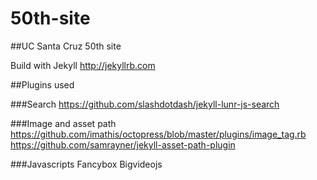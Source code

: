 50th-site
=========

##UC Santa Cruz 50th site

Build with Jekyll
http://jekyllrb.com

##Plugins used

###Search
  https://github.com/slashdotdash/jekyll-lunr-js-search

###Image and asset path
  https://github.com/imathis/octopress/blob/master/plugins/image_tag.rb
  https://github.com/samrayner/jekyll-asset-path-plugin

###Javascripts
  Fancybox
  Bigvideojs
